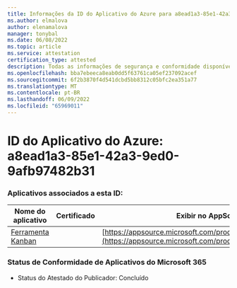 ```yaml
---
title: Informações da ID do Aplicativo do Azure para a8ead1a3-85e1-42a3-9ed0-9afb97482b31
ms.author: elmalova
author: elenamalova
manager: tonybal
ms.date: 06/08/2022
ms.topic: article
ms.service: attestation
certification_type: attested
description: Todas as informações de segurança e conformidade disponíveis para a8ead1a3-85e1-42a3-9ed0-9afb97482b31.
ms.openlocfilehash: bba7ebeeca8eab0dd5f63761ca05ef237092acef
ms.sourcegitcommit: 6f2b3870f4d541dcbd5bb8312c05bfc2ea351a77
ms.translationtype: MT
ms.contentlocale: pt-BR
ms.lasthandoff: 06/09/2022
ms.locfileid: "65969011"
---
```

# <a name="azure-app-id-a8ead1a3-85e1-42a3-9ed0-9afb97482b31"></a>ID do Aplicativo do Azure: a8ead1a3-85e1-42a3-9ed0-9afb97482b31


### <a name="apps-associated-with-this-id"></a>Aplicativos associados a esta ID:
| **Nome do aplicativo** | **Certificado** | **Exibir no AppSource** |
|--------------|---------------|-----------------------|
| [Ferramenta Kanban](../forward/WA200002121.md) |  | [https://appsource.microsoft.com/product/office/WA200002121](https://appsource.microsoft.com/product/office/WA200002121) |

### <a name="microsoft-365-app-compliance-status"></a>Status de Conformidade de Aplicativos do Microsoft 365
- Status do Atestado do Publicador: Concluído
